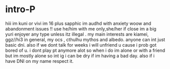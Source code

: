 # intro-P
hiii im kuni or vivi 
im 16 plus sapphic im audhd with anxiety woow and abandonment issues !!
use he/him with me only,she/her if close
im a big yuri enjoyer any type unless itz illegal .
my main interests are kiamei, ggz//hi3 in general, my ocs , cthulhu mythos and albedo.
anyone can int just basic dni.
also if we dont talk for weeks i will unfriend u cause i prob got bored of u.
i dont play pt anymore alot so when i do im alone or with a friend but im mostly alone so int ig 
i can be dry if im having a bad day.
also if i have DNI on my name respect it. 

